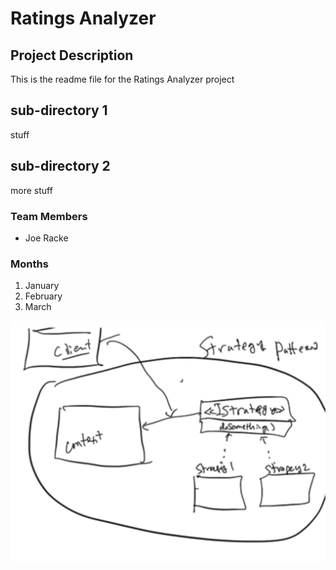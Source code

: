# Ratings Analyzer
## Project Description
This is the readme file for the Ratings Analyzer project
## sub-directory 1
stuff
## sub-directory 2
more stuff
### Team Members
+ Joe Racke

### Months

1. January
2. February
3. March

![Image](https://github.com/sashinpivotal/java-code-examples/raw/main/images/image1.png)
